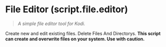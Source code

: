 # File Editor (script.file.editor)

> _A simple file editor tool for Kodi._

Create new and edit existing files. Delete Files And Directorys.
**This script can create and overwrite files on your system. Use with caution.**
